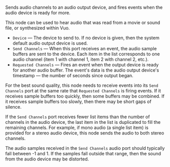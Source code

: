 Sends audio channels to an audio output device, and fires events when the audio device is ready for more.

This node can be used to hear audio that was read from a movie or sound file, or synthesized within Vuo.

   - `Device` — The device to send to. If no device is given, then the system default audio output device is used.
   - `Send Channels` — When this port receives an event, the audio sample buffers are sent to the device. Each item in the list corresponds to one audio channel (item 1 with channel 1, item 2 with channel 2, etc.). 
   - `Requested Channels` — Fires an event when the output device is ready for another audio buffer.  The event's data is the audio output device's timestamp — the number of seconds since output began.

For the best sound quality, this node needs to receive events into its `Send Channels` port at the same rate that `Requested Channels` is firing events. If it receives sample buffers too quickly, then some buffers may be combined. If it receives sample buffers too slowly, then there may be short gaps of silence.

If the `Send Channels` port receives fewer list items than the number of channels in the audio device, the last item in the list is duplicated to fill the remaining channels. For example, if mono audio (a single list item) is provided for a stereo audio device, this node sends the audio to both stereo channels.

The audio samples received in the `Send Channels` audio port should typically fall between -1 and 1. If the samples fall outside that range, then the sound from the audio device may be distorted. 
